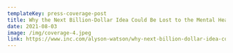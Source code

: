 ```yaml
---
templateKey: press-coverage-post
title: Why the Next Billion-Dollar Idea Could Be Lost to the Mental Health Crisis
date: 2021-08-03
image: /img/coverage-4.jpeg
link: https://www.inc.com/alyson-watson/why-next-billion-dollar-idea-could-be-lost-to-mental-health-crisis.html
---
```

